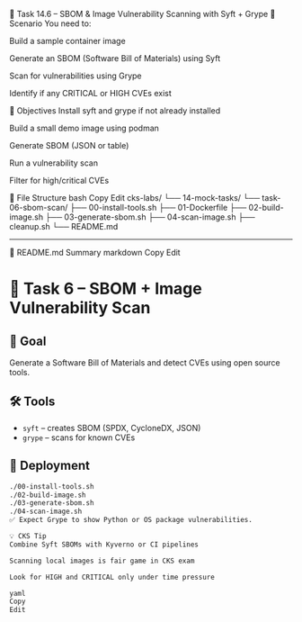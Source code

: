 🧰 Task 14.6 – SBOM & Image Vulnerability Scanning with Syft + Grype
📘 Scenario
You need to:

Build a sample container image

Generate an SBOM (Software Bill of Materials) using Syft

Scan for vulnerabilities using Grype

Identify if any CRITICAL or HIGH CVEs exist

🎯 Objectives
Install syft and grype if not already installed

Build a small demo image using podman

Generate SBOM (JSON or table)

Run a vulnerability scan

Filter for high/critical CVEs

📁 File Structure
bash
Copy
Edit
cks-labs/
└── 14-mock-tasks/
    └── task-06-sbom-scan/
        ├── 00-install-tools.sh
        ├── 01-Dockerfile
        ├── 02-build-image.sh
        ├── 03-generate-sbom.sh
        ├── 04-scan-image.sh
        ├── cleanup.sh
        └── README.md

---

📘 README.md Summary
markdown
Copy
Edit
# 🧰 Task 6 – SBOM + Image Vulnerability Scan

## 🎯 Goal
Generate a Software Bill of Materials and detect CVEs using open source tools.

## 🛠 Tools
- `syft` – creates SBOM (SPDX, CycloneDX, JSON)
- `grype` – scans for known CVEs

## 🚀 Deployment
```bash
./00-install-tools.sh
./02-build-image.sh
./03-generate-sbom.sh
./04-scan-image.sh
✅ Expect Grype to show Python or OS package vulnerabilities.

💡 CKS Tip
Combine Syft SBOMs with Kyverno or CI pipelines

Scanning local images is fair game in CKS exam

Look for HIGH and CRITICAL only under time pressure

yaml
Copy
Edit
